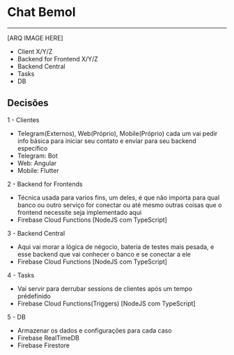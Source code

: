 # Chat Bemol

---

[ARQ IMAGE HERE]


- Client X/Y/Z
- Backend for Frontend X/Y/Z
- Backend Central
- Tasks
- DB

## Decisões

1 - Clientes
 - Telegram(Externos), Web(Próprio), Mobile(Próprio) cada um vai pedir info básica para iniciar seu contato e enviar para seu backend específico
 - Telegram: Bot
 - Web: Angular
 - Mobile: Flutter

2 - Backend for Frontends
 - Técnica usada para varios fins, um deles, é que não importa para qual banco ou outro serviço for conectar ou até mesmo outras coisas que o frontend necessite seja implementado aqui
 - Firebase Cloud Functions [NodeJS com TypeScript]

3 - Backend Central
 - Aqui vai morar a lógica de négocio, bateria de testes mais pesada, e esse backend que vai conhecer o banco e se conectar a ele
 - Firebase Cloud Functions [NodeJS com TypeScript]

4 - Tasks
 - Vai servir para derrubar sessions de clientes após um tempo prédefinido
 - Firebase Cloud Functions(Triggers) [NodeJS com TypeScript]

5 - DB
 - Armazenar os dados e configurações para cada caso
 - Firebase RealTimeDB
 - Firebase Firestore